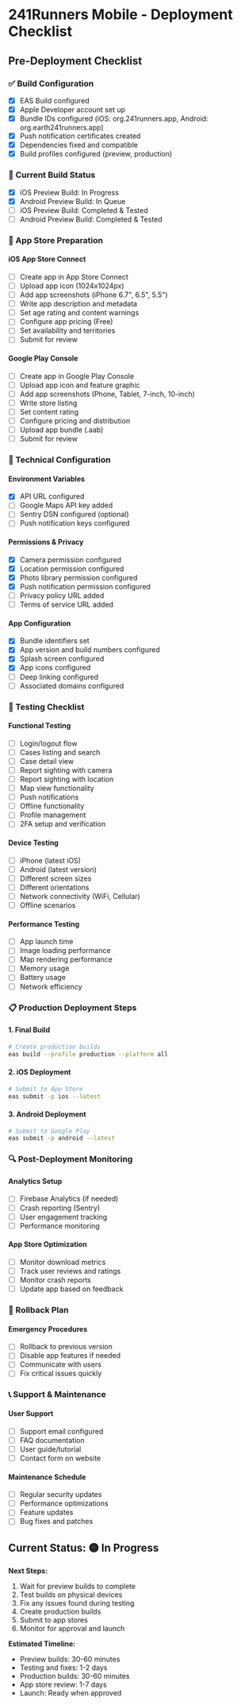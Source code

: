 # 241Runners Mobile - Deployment Checklist

## Pre-Deployment Checklist

### ✅ Build Configuration

- [x] EAS Build configured
- [x] Apple Developer account set up
- [x] Bundle IDs configured (iOS: org.241runners.app, Android: org.earth241runners.app)
- [x] Push notification certificates created
- [x] Dependencies fixed and compatible
- [x] Build profiles configured (preview, production)

### 🔄 Current Build Status

- [x] iOS Preview Build: In Progress
- [x] Android Preview Build: In Queue
- [ ] iOS Preview Build: Completed & Tested
- [ ] Android Preview Build: Completed & Tested

### 📱 App Store Preparation

#### iOS App Store Connect

- [ ] Create app in App Store Connect
- [ ] Upload app icon (1024x1024px)
- [ ] Add app screenshots (iPhone 6.7", 6.5", 5.5")
- [ ] Write app description and metadata
- [ ] Set age rating and content warnings
- [ ] Configure app pricing (Free)
- [ ] Set availability and territories
- [ ] Submit for review

#### Google Play Console

- [ ] Create app in Google Play Console
- [ ] Upload app icon and feature graphic
- [ ] Add app screenshots (Phone, Tablet, 7-inch, 10-inch)
- [ ] Write store listing
- [ ] Set content rating
- [ ] Configure pricing and distribution
- [ ] Upload app bundle (.aab)
- [ ] Submit for review

### 🔧 Technical Configuration

#### Environment Variables

- [x] API URL configured
- [ ] Google Maps API key added
- [ ] Sentry DSN configured (optional)
- [ ] Push notification keys configured

#### Permissions & Privacy

- [x] Camera permission configured
- [x] Location permission configured
- [x] Photo library permission configured
- [x] Push notification permission configured
- [ ] Privacy policy URL added
- [ ] Terms of service URL added

#### App Configuration

- [x] Bundle identifiers set
- [x] App version and build numbers configured
- [x] Splash screen configured
- [x] App icons configured
- [ ] Deep linking configured
- [ ] Associated domains configured

### 🧪 Testing Checklist

#### Functional Testing

- [ ] Login/logout flow
- [ ] Cases listing and search
- [ ] Case detail view
- [ ] Report sighting with camera
- [ ] Report sighting with location
- [ ] Map view functionality
- [ ] Push notifications
- [ ] Offline functionality
- [ ] Profile management
- [ ] 2FA setup and verification

#### Device Testing

- [ ] iPhone (latest iOS)
- [ ] Android (latest version)
- [ ] Different screen sizes
- [ ] Different orientations
- [ ] Network connectivity (WiFi, Cellular)
- [ ] Offline scenarios

#### Performance Testing

- [ ] App launch time
- [ ] Image loading performance
- [ ] Map rendering performance
- [ ] Memory usage
- [ ] Battery usage
- [ ] Network efficiency

### 📋 Production Deployment Steps

#### 1. Final Build

```bash
# Create production builds
eas build --profile production --platform all
```

#### 2. iOS Deployment

```bash
# Submit to App Store
eas submit -p ios --latest
```

#### 3. Android Deployment

```bash
# Submit to Google Play
eas submit -p android --latest
```

### 🔍 Post-Deployment Monitoring

#### Analytics Setup

- [ ] Firebase Analytics (if needed)
- [ ] Crash reporting (Sentry)
- [ ] User engagement tracking
- [ ] Performance monitoring

#### App Store Optimization

- [ ] Monitor download metrics
- [ ] Track user reviews and ratings
- [ ] Monitor crash reports
- [ ] Update app based on feedback

### 🚨 Rollback Plan

#### Emergency Procedures

- [ ] Rollback to previous version
- [ ] Disable app features if needed
- [ ] Communicate with users
- [ ] Fix critical issues quickly

### 📞 Support & Maintenance

#### User Support

- [ ] Support email configured
- [ ] FAQ documentation
- [ ] User guide/tutorial
- [ ] Contact form on website

#### Maintenance Schedule

- [ ] Regular security updates
- [ ] Performance optimizations
- [ ] Feature updates
- [ ] Bug fixes and patches

## Current Status: 🟡 In Progress

**Next Steps:**

1. Wait for preview builds to complete
2. Test builds on physical devices
3. Fix any issues found during testing
4. Create production builds
5. Submit to app stores
6. Monitor for approval and launch

**Estimated Timeline:**

- Preview builds: 30-60 minutes
- Testing and fixes: 1-2 days
- Production builds: 30-60 minutes
- App store review: 1-7 days
- Launch: Ready when approved
